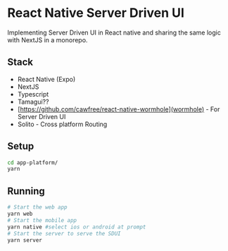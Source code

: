 # React Native Server Driven UI

Implementing Server Driven UI in React native and sharing the same logic with NextJS in a monorepo.

## Stack

- React Native (Expo)
- NextJS
- Typescript
- Tamagui??
- [https://github.com/cawfree/react-native-wormhole](wormhole) - For Server Driven UI
- Solito - Cross platform Routing

## Setup

```bash
cd app-platform/
yarn
```

## Running

```bash
# Start the web app
yarn web
# Start the mobile app
yarn native #select ios or android at prompt
# Start the server to serve the SDUI
yarn server
```


